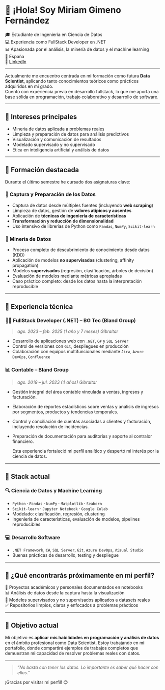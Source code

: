 # 👋 ¡Hola! Soy Miriam Gimeno Fernández

🎓 Estudiante de Ingeniería en Ciencia de Datos  
💻 Experiencia como FullStack Developer en .NET  
📊 Apasionada por el análisis, la minería de datos y el machine learning  
📍 España  
🔗 [LinkedIn](https://www.linkedin.com/in/miriamgimenofernandez7289/)

---

Actualmente me encuentro centrada en mi formación como futura **Data Scientist**, aplicando tanto conocimientos teóricos como prácticos adquiridos en mi grado.  
Cuento con experiencia previa en desarrollo fullstack, lo que me aporta una base sólida en programación, trabajo colaborativo y desarrollo de software.

---

## 🧠 Intereses principales

- Minería de datos aplicada a problemas reales  
- Limpieza y preparación de datos para análisis predictivos  
- Visualización y comunicación de resultados  
- Modelado supervisado y no supervisado  
- Ética en inteligencia artificial y análisis de datos

---

## 📘 Formación destacada

Durante el último semestre he cursado dos asignaturas clave:

### 📌 **Captura y Preparación de los Datos**
- Captura de datos desde múltiples fuentes (incluyendo **web scraping**)  
- Limpieza de datos, gestión de **valores atípicos y ausentes**  
- Aplicación de **técnicas de ingeniería de características**  
- **Transformación y reducción de dimensionalidad**  
- Uso intensivo de librerías de Python como `Pandas`, `NumPy`, `Scikit-learn`

### 📌 **Minería de Datos**
- Proceso completo de descubrimiento de conocimiento desde datos (KDD)  
- Aplicación de modelos **no supervisados** (clustering, affinity propagation)  
- Modelos **supervisados** (regresión, clasificación, árboles de decisión)  
- Evaluación de modelos mediante métricas apropiadas  
- Caso práctico completo: desde los datos hasta la interpretación reproducible

---

## 💼 Experiencia técnica

### 👩‍💻 FullStack Developer (.NET) – BG Tec (Bland Group)
> *ago. 2023 – feb. 2025 (1 año y 7 meses)*
> *Gibraltar*

- Desarrollo de aplicaciones web con `.NET`, `C#` y `SQL Server`  
- Control de versiones con `Git`, despliegues en producción  
- Colaboración con equipos multifuncionales mediante `Jira`, `Azure DevOps`, `Confluence`

### 📊 Contable – Bland Group
> *ago. 2019 – jul. 2023 (4 años)*
> *Gibraltar*

- Gestión integral del área contable vinculada a ventas, ingresos y facturación.
- Elaboración de reportes estadísticos sobre ventas y análisis de ingresos por segmentos, productos y tendencias temporales.
- Control y conciliación de cuentas asociadas a clientes y facturación, incluyendo resolución de incidencias.
- Preparación de documentación para auditorías y soporte al contralor financiero.
  
  Esta experiencia fortaleció mi perfil analítico y despertó mi interés por la ciencia de datos.

---

## 🧰 Stack actual

### **🔍 Ciencia de Datos y Machine Learning**
- `Python` · `Pandas` · `NumPy` · `Matplotlib` · `Seaborn`  
- `Scikit-learn` · `Jupyter Notebook` · `Google Colab`  
- Modelado: clasificación, regresión, clustering  
- Ingeniería de características, evaluación de modelos, pipelines reproducibles

### **💻 Desarrollo Software**
- `.NET Framework`, `C#`, `SQL Server`, `Git`, `Azure DevOps`, `Visual Studio`  
- Buenas prácticas de desarrollo, testing y despliegue

---

## 📁 ¿Qué encontrarás próximamente en mi perfil?

📂 Proyectos académicos y personales documentados en notebooks  
📊 Análisis de datos desde la captura hasta la visualización  
🧠 Modelos supervisados y no supervisados aplicados a datasets reales  
✅ Repositorios limpios, claros y enfocados a problemas prácticos

---

## 🎯 Objetivo actual

Mi objetivo es **aplicar mis habilidades en programación y análisis de datos** en el ámbito profesional como Data Scientist. Estoy trabajando en mi portafolio, donde compartiré ejemplos de trabajos completos que demuestran mi capacidad de resolver problemas reales con datos.

---

> *“No basta con tener los datos. Lo importante es saber qué hacer con ellos.”*

¡Gracias por visitar mi perfil! 😊


